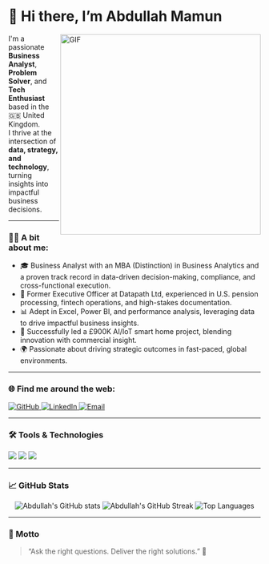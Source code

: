 # 👋 Hi there, I’m Abdullah Mamun

<img align="right" alt="GIF" src="https://media.giphy.com/media/qgQUggAC3Pfv687qPC/giphy.gif" width="400" />

I'm a passionate **Business Analyst**, **Problem Solver**, and **Tech Enthusiast** based in the 🇬🇧 United Kingdom.  
I thrive at the intersection of **data, strategy, and technology**, turning insights into impactful business decisions.

---

### 👨‍💻 A bit about me:

- 🎓 Business Analyst with an MBA (Distinction) in Business Analytics and a proven track record in data-driven decision-making, compliance, and cross-functional execution.  
- 💼 Former Executive Officer at Datapath Ltd, experienced in U.S. pension processing, fintech operations, and high-stakes documentation.  
- 📊 Adept in Excel, Power BI, and performance analysis, leveraging data to drive impactful business insights.  
- 🚀 Successfully led a £900K AI/IoT smart home project, blending innovation with commercial insight.  
- 🌍 Passionate about driving strategic outcomes in fast-paced, global environments.  

---

### 🌐 Find me around the web:

<p align="left">
  <a href="https://github.com/abdullahmamun-cyber" target="_blank">
    <img alt="GitHub" src="https://img.shields.io/badge/GitHub-181717?style=for-the-badge&logo=github&logoColor=white" />
  </a>
  <a href="http://www.linkedin.com/in/abdullahmamun0" target="_blank">
    <img alt="LinkedIn" src="https://img.shields.io/badge/LinkedIn-0077B5?style=for-the-badge&logo=linkedin&logoColor=white" />
  </a>
  <a href="mailto:abdullahmamunglobal@gmail.com" target="_blank">
    <img alt="Email" src="https://img.shields.io/badge/Email-D14836?style=for-the-badge&logo=gmail&logoColor=white" />
  </a>
</p>

---

### 🛠 Tools & Technologies

<p>
  <img src="https://img.shields.io/badge/-Excel-217346?style=for-the-badge&logo=microsoft-excel&logoColor=white"/>
  <img src="https://img.shields.io/badge/-Power%20BI-F2C811?style=for-the-badge&logo=powerbi&logoColor=black"/>
  <img src="https://img.shields.io/badge/-Tableau-E97627?style=for-the-badge&logo=tableau&logoColor=white"/>
</p>

---

### 📈 GitHub Stats

<p align="center">
  <img src="https://github-readme-stats.vercel.app/api?username=abdullahmamun-cyber&show_icons=true&theme=radical" alt="Abdullah's GitHub stats" />
  <img src="https://github-readme-streak-stats.herokuapp.com/?user=abdullahmamun-cyber&theme=radical" alt="Abdullah's GitHub Streak" />
  <img src="https://github-readme-stats.vercel.app/api/top-langs/?username=abdullahmamun-cyber&layout=compact&theme=radical" alt="Top Languages" />
</p>

---

### 🎯 Motto

> “Ask the right questions. Deliver the right solutions.” 📌
